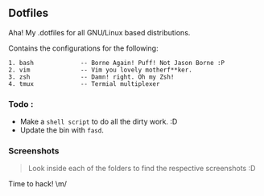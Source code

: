 Dotfiles
--------

Aha! My .dotfiles for all GNU/Linux based distributions.

Contains the configurations for the following:

```
1. bash             -- Borne Again! Puff! Not Jason Borne :P
2. vim              -- Vim you lovely motherf**ker.
3. zsh              -- Damn! right. Oh my Zsh!
4. tmux             -- Termial multiplexer
```

### Todo :
* Make a `shell script` to do all the dirty work. :D
* Update the bin with `fasd`.

### Screenshots
> Look inside each of the folders to find the respective screenshots :D

Time to hack! \m/
